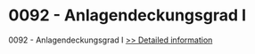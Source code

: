 # 0092 - Anlagendeckungsgrad I
0092 - Anlagendeckungsgrad I
[>> Detailed information](https://secure.shareit.com/shareit/product.html?productid=300915708&affiliateid=200057808)